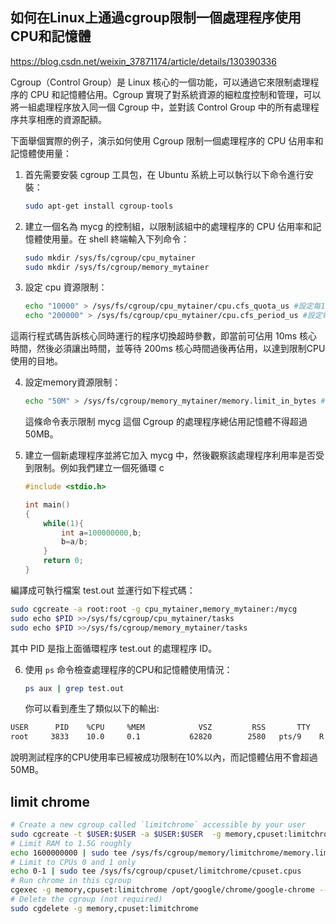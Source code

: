 ## 如何在Linux上通過cgroup限制一個處理程序使用CPU和記憶體

https://blog.csdn.net/weixin_37871174/article/details/130390336

Cgroup（Control Group）是 Linux 核心的一個功能，可以通過它來限制處理程序的 CPU 和記憶體佔用。Cgroup 實現了對系統資源的細粒度控制和管理，可以將一組處理程序放入同一個 Cgroup 中，並對該 Control Group 中的所有處理程序共享相應的資源配額。

下面舉個實際的例子，演示如何使用 Cgroup 限制一個處理程序的 CPU 佔用率和記憶體使用量：

1. 首先需要安裝 cgroup 工具包，在 Ubuntu 系統上可以執行以下命令進行安裝： 

   ```sh
   sudo apt-get install cgroup-tools
   ```

2. 建立一個名為 mycg 的控制組，以限制該組中的處理程序的 CPU 佔用率和記憶體使用量。在 shell 終端輸入下列命令：

   ```sh
   sudo mkdir /sys/fs/cgroup/cpu_mytainer
   sudo mkdir /sys/fs/cgroup/memory_mytainer
   ```

3. 設定 cpu 資源限制：

   ```sh
   echo "10000" > /sys/fs/cgroup/cpu_mytainer/cpu.cfs_quota_us #設定每10ms分配給cgroup桶的最大時間片值 
   echo "200000" > /sys/fs/cgroup/cpu_mytainer/cpu.cfs_period_us #設定每次時間輪轉過多少微秒 
   ```

這兩行程式碼告訴核心同時運行的程序切換超時參數，即當前可佔用 10ms 核心時間，然後必須讓出時間，並等待 200ms 核心時間過後再佔用，以達到限制CPU使用的目地。

4. 設定memory資源限制：

   ```sh
   echo "50M" > /sys/fs/cgroup/memory_mytainer/memory.limit_in_bytes #設定cgroup總共最多能夠使用記憶體大小
   ```

   這條命令表示限制 mycg 這個 Cgroup 的處理程序總佔用記憶體不得超過 50MB。 

5. 建立一個新處理程序並將它加入 mycg 中，然後觀察該處理程序利用率是否受到限制。例如我們建立一個死循環 c

   ```c
   #include <stdio.h>
   
   int main()
   {
       while(1){
           int a=100000000,b;
           b=a/b;
       }
       return 0;
   }
   ```

編譯成可執行檔案 test.out 並運行如下程式碼：

```sh
sudo cgcreate -a root:root -g cpu_mytainer,memory_mytainer:/mycg  
sudo echo $PID >>/sys/fs/cgroup/cpu_mytainer/tasks 
sudo echo $PID >>/sys/fs/cgroup/memory_mytainer/tasks  
```

其中 PID 是指上面循環程序 test.out 的處理程序 ID。

6. 使用 `ps` 命令檢查處理程序的CPU和記憶體使用情況：

   ```sh
   ps aux | grep test.out
   ```

   你可以看到產生了類似以下的輸出:

```sh
USER      PID    %CPU     %MEM            VSZ         RSS       TTY     STAT      START         TIME        COMMAND
root     3833    10.0     0.1           62820        2580   pts/9    R     11:56         00:00:30     ./test.out
```

說明測試程序的CPU使用率已經被成功限制在10%以內，而記憶體佔用不會超過50MB。

## limit chrome

```sh
# Create a new cgroup called `limitchrome` accessible by your user
sudo cgcreate -t $USER:$USER -a $USER:$USER  -g memory,cpuset:limitchrome
# Limit RAM to 1.5G roughly
echo 1600000000 | sudo tee /sys/fs/cgroup/memory/limitchrome/memory.limit_in_bytes
# Limit to CPUs 0 and 1 only
echo 0-1 | sudo tee /sys/fs/cgroup/cpuset/limitchrome/cpuset.cpus
# Run chrome in this cgroup
cgexec -g memory,cpuset:limitchrome /opt/google/chrome/google-chrome --profile-directory=Default
# Delete the cgroup (not required)
sudo cgdelete -g memory,cpuset:limitchrome
```

